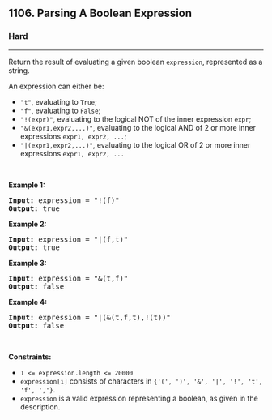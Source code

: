 <h2>1106. Parsing A Boolean Expression</h2><h3>Hard</h3><hr><div><p>Return the result of evaluating a given boolean <code>expression</code>, represented as a string.</p>

<p>An expression can either be:</p>

<ul>
	<li><code>"t"</code>, evaluating to <code>True</code>;</li>
	<li><code>"f"</code>, evaluating to <code>False</code>;</li>
	<li><code>"!(expr)"</code>, evaluating to the logical NOT of the inner expression <code>expr</code>;</li>
	<li><code>"&amp;(expr1,expr2,...)"</code>, evaluating to the logical AND of 2 or more inner expressions <code>expr1, expr2, ...</code>;</li>
	<li><code>"|(expr1,expr2,...)"</code>, evaluating to the logical OR of 2 or more inner expressions <code>expr1, expr2, ...</code></li>
</ul>

<p>&nbsp;</p>
<p><strong>Example 1:</strong></p>

<pre><strong>Input:</strong> expression = "!(f)"
<strong>Output:</strong> true
</pre>

<p><strong>Example 2:</strong></p>

<pre><strong>Input:</strong> expression = "|(f,t)"
<strong>Output:</strong> true
</pre>

<p><strong>Example 3:</strong></p>

<pre><strong>Input:</strong> expression = "&amp;(t,f)"
<strong>Output:</strong> false
</pre>

<p><strong>Example 4:</strong></p>

<pre><strong>Input:</strong> expression = "|(&amp;(t,f,t),!(t))"
<strong>Output:</strong> false
</pre>

<p>&nbsp;</p>
<p><strong>Constraints:</strong></p>

<ul>
	<li><code>1 &lt;= expression.length &lt;= 20000</code></li>
	<li><code>expression[i]</code>&nbsp;consists of characters in <code>{'(', ')', '&amp;', '|', '!', 't', 'f', ','}</code>.</li>
	<li><code>expression</code> is a valid expression representing a boolean, as given in the description.</li>
</ul>
</div>
